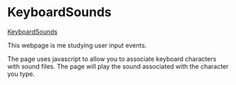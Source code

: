 # KeyboardSounds

[KeyboardSounds](https://ianwalston.github.io/keyboardsounds/)

This webpage is me studying user input events. 

The page uses javascript to allow you to associate keyboard characters with sound files. The page will play the sound associated with the character you type.

